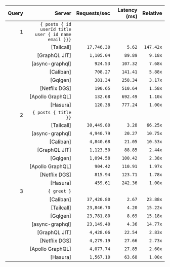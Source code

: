 <!-- PERFORMANCE_RESULTS_START -->

| Query | Server | Requests/sec | Latency (ms) | Relative |
|-------:|--------:|--------------:|--------------:|---------:|
| 1 | `{ posts { id userId title user { id name email }}}` |
|| [Tailcall] | `17,746.30` | `5.62` | `147.42x` |
|| [GraphQL JIT] | `1,105.04` | `89.89` | `9.18x` |
|| [async-graphql] | `924.53` | `107.32` | `7.68x` |
|| [Caliban] | `708.27` | `141.41` | `5.88x` |
|| [Gqlgen] | `381.34` | `258.34` | `3.17x` |
|| [Netflix DGS] | `190.65` | `510.64` | `1.58x` |
|| [Apollo GraphQL] | `132.68` | `692.49` | `1.10x` |
|| [Hasura] | `120.38` | `777.24` | `1.00x` |
| 2 | `{ posts { title }}` |
|| [Tailcall] | `30,449.80` | `3.28` | `66.25x` |
|| [async-graphql] | `4,940.79` | `20.27` | `10.75x` |
|| [Caliban] | `4,840.68` | `21.05` | `10.53x` |
|| [GraphQL JIT] | `1,123.50` | `88.85` | `2.44x` |
|| [Gqlgen] | `1,094.58` | `100.42` | `2.38x` |
|| [Apollo GraphQL] | `904.42` | `110.91` | `1.97x` |
|| [Netflix DGS] | `815.94` | `123.71` | `1.78x` |
|| [Hasura] | `459.61` | `242.36` | `1.00x` |
| 3 | `{ greet }` |
|| [Caliban] | `37,420.80` | `2.67` | `23.88x` |
|| [Tailcall] | `23,846.70` | `4.20` | `15.22x` |
|| [Gqlgen] | `23,781.80` | `8.69` | `15.18x` |
|| [async-graphql] | `23,149.40` | `4.36` | `14.77x` |
|| [GraphQL JIT] | `4,428.06` | `22.54` | `2.83x` |
|| [Netflix DGS] | `4,279.19` | `27.66` | `2.73x` |
|| [Apollo GraphQL] | `4,077.74` | `27.85` | `2.60x` |
|| [Hasura] | `1,567.10` | `63.68` | `1.00x` |

<!-- PERFORMANCE_RESULTS_END -->
